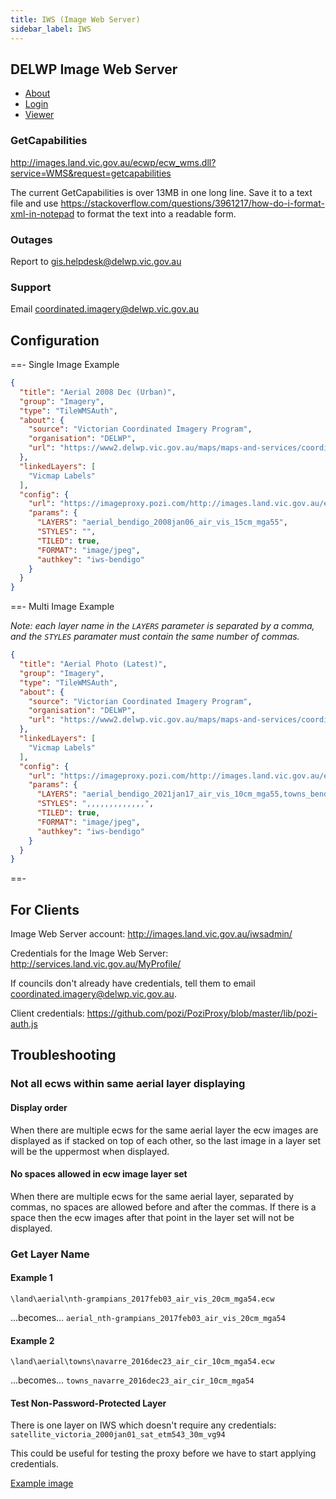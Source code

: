 ```yaml
---
title: IWS (Image Web Server)
sidebar_label: IWS
---
```


## DELWP Image Web Server

* [About](https://www.land.vic.gov.au/maps-and-spatial/imagery/about-image-web-server)
* [Login](http://images.land.vic.gov.au/iwsadmin/)
* [Viewer](http://images.land.vic.gov.au/iws/SimpleExampleNative.htm)

### GetCapabilities

http://images.land.vic.gov.au/ecwp/ecw_wms.dll?service=WMS&request=getcapabilities

The current GetCapabilities is over 13MB in one long line. Save it to a text file and use https://stackoverflow.com/questions/3961217/how-do-i-format-xml-in-notepad to format the text into a readable form.

### Outages

Report to gis.helpdesk@delwp.vic.gov.au

### Support

Email coordinated.imagery@delwp.vic.gov.au

## Configuration

==- Single Image Example

  ```json
  {
    "title": "Aerial 2008 Dec (Urban)",
    "group": "Imagery",
    "type": "TileWMSAuth",
    "about": {
      "source": "Victorian Coordinated Imagery Program",
      "organisation": "DELWP",
      "url": "https://www2.delwp.vic.gov.au/maps/maps-and-services/coordinated-imagery-program"
    },
    "linkedLayers": [
      "Vicmap Labels"
    ],
    "config": {
      "url": "https://imageproxy.pozi.com/http://images.land.vic.gov.au/ecwp/ecw_wms.dll",
      "params": {
        "LAYERS": "aerial_bendigo_2008jan06_air_vis_15cm_mga55",
        "STYLES": "",
        "TILED": true,
        "FORMAT": "image/jpeg",
        "authkey": "iws-bendigo"
      }
    }
  }
  ```

==- Multi Image Example

  *Note: each layer name in the `LAYERS` parameter is separated by a comma, and the `STYLES` paramater must contain the same number of commas.*

  ```json
  {
    "title": "Aerial Photo (Latest)",
    "group": "Imagery",
    "type": "TileWMSAuth",
    "about": {
      "source": "Victorian Coordinated Imagery Program",
      "organisation": "DELWP",
      "url": "https://www2.delwp.vic.gov.au/maps/maps-and-services/coordinated-imagery-program"
    },
    "linkedLayers": [
      "Vicmap Labels"
    ],
    "config": {
      "url": "https://imageproxy.pozi.com/http://images.land.vic.gov.au/ecwp/ecw_wms.dll",
      "params": {
        "LAYERS": "aerial_bendigo_2021jan17_air_vis_10cm_mga55,towns_bendigo_2021sep02_air_vis_10cm_mga55,towns_axedale_2021jan18_air_vis_10cm_mga55,towns_elmore_2021jan18_air_vis_10cm_mga55,towns_goornong_2021jan18_air_vis_10cm_mga55,towns_heathcote_2020feb22_air_vis_10cm_mga55,towns_lockwood-south_2021jan17_air_vis_10cm_mga55,towns_marong_2020feb22_air_vis_10cm_mga55,towns_neilborough_2021jan17_air_vis_10cm_mga55,towns_ravenswood_2021jan17_air_vis_10cm_mga55,towns_raywood_2021jan17_air_vis_10cm_mga55,towns_redesdale_2020feb22_air_vis_10cm_mga55,towns_sebastian_2021jan17_air_vis_10cm_mga55,towns_mia-mia_2020feb22_air_vis_10cm_mga55",
        "STYLES": ",,,,,,,,,,,,,",
        "TILED": true,
        "FORMAT": "image/jpeg",
        "authkey": "iws-bendigo"
      }
    }
  }
  ```

==-

## For Clients

Image Web Server account:
http://images.land.vic.gov.au/iwsadmin/

Credentials for the Image Web Server:
http://services.land.vic.gov.au/MyProfile/

If councils don't already have credentials, tell them to email coordinated.imagery@delwp.vic.gov.au.

Client credentials: https://github.com/pozi/PoziProxy/blob/master/lib/pozi-auth.js

## Troubleshooting

### Not all ecws within same aerial layer displaying

#### Display order

When there are multiple ecws for the same aerial layer the ecw images are displayed as if stacked on top of each other, so the last image in a layer set will be the uppermost when displayed.

#### No spaces allowed in ecw image layer set

When there are multiple ecws for the same aerial layer, separated by commas, no spaces are allowed before and after the commas.  If there is a space then the ecw images after that point in the layer set will not be displayed.

### Get Layer Name

#### Example 1

```
\land\aerial\nth-grampians_2017feb03_air_vis_20cm_mga54.ecw
```
...becomes...
`aerial_nth-grampians_2017feb03_air_vis_20cm_mga54`

#### Example 2

```
\land\aerial\towns\navarre_2016dec23_air_cir_10cm_mga54.ecw
```
...becomes...
`towns_navarre_2016dec23_air_cir_10cm_mga54`

#### Test Non-Password-Protected Layer

There is one layer on IWS which doesn't require any credentials: `satellite_victoria_2000jan01_sat_etm543_30m_vg94`

This could be useful for testing the proxy before we have to start applying credentials.

[Example image](http://images.land.vic.gov.au/erdas-iws/erdas/imagex/?request=image&cache=true&transparent=true&type=jpg&l=3&tx=1&ty=7&ts=256&fill=FFFFFF&quality=60&layers=%2Fimages%2Fland%2Fsatellite%2Fvictoria_2000jan01_sat_etm543_30m_vg94.ecw&style=default&srs=EPSG:3111)
